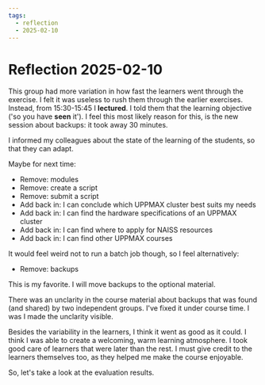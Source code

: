 ```yaml
---
tags:
  - reflection
  - 2025-02-10
---
```


# Reflection 2025-02-10

This group had more variation in how fast the learners went through the
exercise. I felt it was useless to rush them through the earlier exercises.
Instead, from 15:30-15:45 I **lectured**. I told them that the learning
objective ('so you have **seen** it'). 
I feel this most likely reason for this, is the new session
about backups: it took away 30 minutes.

I informed my colleagues about the state of the learning of the students,
so that they can adapt.

Maybe for next time:

- Remove: modules
- Remove: create a script
- Remove: submit a script
- Add back in: I can conclude which UPPMAX cluster best suits my needs
- Add back in: I can find the hardware specifications of an UPPMAX cluster
- Add back in: I can find where to apply for NAISS resources
- Add back in: I can find other UPPMAX courses

It would feel weird not to run a batch job though,
so I feel alternatively:

- Remove: backups

This is my favorite. I will move backups to the optional material.

There was an unclarity in the
course material about backups that was found (and shared) by two independent
groups. I've fixed it under course time. I was I made the unclarity
visible.

Besides the variability in the learners, I think it went as good as it could.
I think I was able to create a welcoming, warm learning atmosphere.
I took good care of learners that were later than the rest.
I must give credit to the learners themselves too, as they
helped me make the course enjoyable.

So, let's take a look at the evaluation results.
